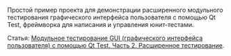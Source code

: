 Простой пример проекта для демонстрации расширенного модульного тестирования графического интерфейса пользователя с помощью Qt Test, фреймворка для написания и управления юнит-тестами.

Статья: [Модульное тестирование GUI (графического интерфейса пользователя) с помощью Qt Test. Часть 2. Расширенное тестирование](https://radioprog.ru/post/993).
